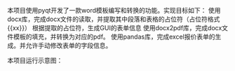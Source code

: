 本项目使用pyqt开发了一款word模板编写和转换的功能。实现目标如下：
使用docx库，完成docx文件的读取，并提取其中段落和表格的占位符（占位符格式{{xx}}）
根据提取的占位符，生成GUI的表单信息
使用docx2pdf库，完成docx文件模板的填充，并转换为对应的pdf。
使用pandas库，完成excel报价表单的生成。并允许手动修改表单的字段信息。

本项目运行示意图：


